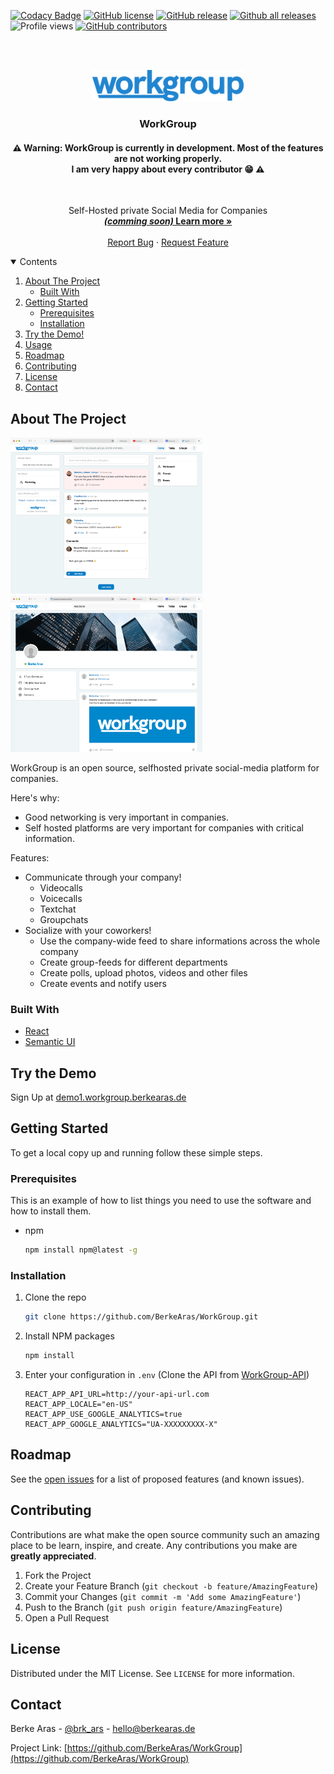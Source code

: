 [![Codacy Badge](https://api.codacy.com/project/badge/Grade/a937cf4714ed4a2090118bc0805d9503)](https://app.codacy.com/gh/BerkeAras/WorkGroup?utm_source=github.com&utm_medium=referral&utm_content=BerkeAras/WorkGroup&utm_campaign=Badge_Grade_Settings)
[![GitHub license](https://img.shields.io/github/license/Naereen/StrapDown.js.svg)](https://github.com/BerkeAras/WorkGroup/blob/master/LICENSE)
[![GitHub release](https://img.shields.io/github/release/Naereen/StrapDown.js.svg)](https://github.com/BerkeAras/WorkGroup/releases/)
[![Github all releases](https://img.shields.io/github/downloads/Naereen/StrapDown.js/total.svg)](https://github.com/BerkeAras/WorkGroup/releases/)
![Profile views](https://gpvc.arturio.dev/BerkeAras)
[![GitHub contributors](https://img.shields.io/github/contributors/Naereen/StrapDown.js.svg)](https://GitHub.com/BerkeAras/WorkGroup/graphs/contributors/)

<!-- PROJECT LOGO -->

<br /><br />

<p align="center">
  <a href="https://github.com/othneildrew/Best-README-Template">
    <img src="https://raw.githubusercontent.com/BerkeAras/WorkGroup/main/src/static/logo.svg" alt="Logo" height="50">
  </a>

  <h3 align="center">WorkGroup</h3>

  <h4 align="center">⚠️ Warning: WorkGroup is currently in development. Most of the features are not working properly.<br><b>I am very happy about every contributor 😁</b> ⚠️</h4><br>

  <p align="center">
    Self-Hosted private Social Media for Companies
    <br />
    <a href="https://workgroup.berkearas.de/" target="_blank"><strong><i>(comming soon)</i> Learn more »</strong></a>
    <br />
    <br />
    <a href="https://github.com/BerkeAras/WorkGroup/issues/new?assignees=&labels=bug&template=bug_report.md&title=%5BBUG%5D%3A+">Report Bug</a>
    ·
    <a href="https://github.com/BerkeAras/WorkGroup/issues/new?assignees=&labels=feature+request&template=feature_request.md&title=%5BFEAT%5D%3A+">Request Feature</a>
  </p>
</p>

<!-- TABLE OF CONTENTS -->
<details open="open">
  <summary>Contents</summary>
  <ol>
    <li>
      <a href="#about-the-project">About The Project</a>
      <ul>
        <li><a href="#built-with">Built With</a></li>
      </ul>
    </li>
    <li>
      <a href="#getting-started">Getting Started</a>
      <ul>
        <li><a href="#prerequisites">Prerequisites</a></li>
        <li><a href="#installation">Installation</a></li>
      </ul>
    </li>
    <li><a href="#try-the-demo">Try the Demo!</a></li>
    <li><a href="#usage">Usage</a></li>
    <li><a href="#roadmap">Roadmap</a></li>
    <li><a href="#contributing">Contributing</a></li>
    <li><a href="#license">License</a></li>
    <li><a href="#contact">Contact</a></li>
  </ol>
</details>

<!-- ABOUT THE PROJECT -->

## About The Project

<img src=".github/screenshot_1.png" style="object-fit:contain;background:lightgrey;height:250px;object-fit:contain;">
<img src=".github/screenshot_2.png" style="object-fit:contain;background:lightgrey;height:250px;object-fit:contain;">

WorkGroup is an open source, selfhosted private social-media platform for companies.

Here's why:

-   Good networking is very important in companies.
-   Self hosted platforms are very important for companies with critical information.

Features:

-   Communicate through your company!
    -   Videocalls
    -   Voicecalls
    -   Textchat
    -   Groupchats
-   Socialize with your coworkers!
    -   Use the company-wide feed to share informations across the whole company
    -   Create group-feeds for different departments
    -   Create polls, upload photos, videos and other files
    -   Create events and notify users

### Built With

-   [React](https://reactjs.org/)
-   [Semantic UI](https://semantic-ui.com/)

<!-- Try the Demo -->

## Try the Demo

Sign Up at [demo1.workgroup.berkearas.de](https://demo1.workgroup.berkearas.de/)

<!-- GETTING STARTED -->

## Getting Started

To get a local copy up and running follow these simple steps.

### Prerequisites

This is an example of how to list things you need to use the software and how to install them.

-   npm
    ```sh
    npm install npm@latest -g
    ```

### Installation

1. Clone the repo
    ```sh
    git clone https://github.com/BerkeAras/WorkGroup.git
    ```
2. Install NPM packages
    ```sh
    npm install
    ```
3. Enter your configuration in `.env` (Clone the API from [WorkGroup-API](https://github.com/BerkeAras/WorkGroup-API))
    ```JS
    REACT_APP_API_URL=http://your-api-url.com
    REACT_APP_LOCALE="en-US"
    REACT_APP_USE_GOOGLE_ANALYTICS=true
    REACT_APP_GOOGLE_ANALYTICS="UA-XXXXXXXXX-X"
    ```

<!-- ROADMAP -->

## Roadmap

See the [open issues](https://github.com/BerkeAras/WorkGroup/issues) for a list of proposed features (and known issues).

<!-- CONTRIBUTING -->

## Contributing

Contributions are what make the open source community such an amazing place to be learn, inspire, and create. Any contributions you make are **greatly appreciated**.

1. Fork the Project
2. Create your Feature Branch (`git checkout -b feature/AmazingFeature`)
3. Commit your Changes (`git commit -m 'Add some AmazingFeature'`)
4. Push to the Branch (`git push origin feature/AmazingFeature`)
5. Open a Pull Request

<!-- LICENSE -->

## License

Distributed under the MIT License. See `LICENSE` for more information.

<!-- CONTACT -->

## Contact

Berke Aras - [@brk_ars](http://instagram.com/brk_ars) - hello@berkearas.de

Project Link: [https://github.com/BerkeAras/WorkGroup](https://github.com/BerkeAras/WorkGroup)
